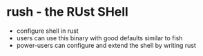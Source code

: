 # rush - the RUst SHell 

+ configure shell in rust
+ users can use this binary with good defaults similar to fish
+ power-users can configure and extend the shell by writing rust

